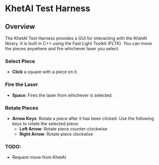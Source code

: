 # KhetAI Test Harness

## Overview

The KhetAI Test Harness provides a GUI for interacting with the KhetAI library. It is built in C++ using the Fast Light Toolkit (FLTK). You can move the pieces anywhere and fire whichever laser you select.

### Select Piece

- **Click** a square with a piece on it.

### Fire the Laser

- **Space**: Fires the laser from whichever is selected.

### Rotate Pieces

- **Arrow Keys**: Rotate a piece after it has been clicked. Use the following keys to rotate the selected piece:
  - **Left Arrow**: Rotate piece counter-clockwise
  - **Right Arrow**: Rotate piece clockwise

### TODO:
- Request move from KhetAI